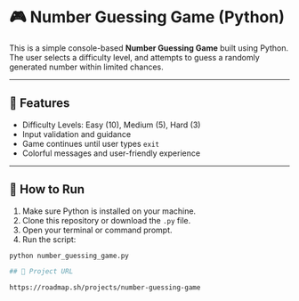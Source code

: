 # 🎮 Number Guessing Game (Python)

This is a simple console-based **Number Guessing Game** built using Python.  
The user selects a difficulty level, and attempts to guess a randomly generated number within limited chances.

---

## 🧠 Features
- Difficulty Levels: Easy (10), Medium (5), Hard (3)
- Input validation and guidance
- Game continues until user types `exit`
- Colorful messages and user-friendly experience

---

## 🚀 How to Run

1. Make sure Python is installed on your machine.
2. Clone this repository or download the `.py` file.
3. Open your terminal or command prompt.
4. Run the script:

```bash
python number_guessing_game.py

## 🔗 Project URL

https://roadmap.sh/projects/number-guessing-game

